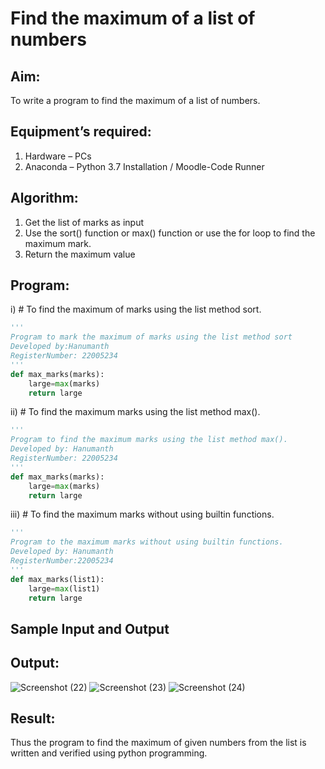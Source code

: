# Find the maximum of a list of numbers
## Aim:
To write a program to find the maximum of a list of numbers.
## Equipment’s required:
1.	Hardware – PCs
2.	Anaconda – Python 3.7 Installation / Moodle-Code Runner
## Algorithm:
1.	Get the list of marks as input
2.	Use the sort() function or max() function or use the for loop to find the maximum mark.
3.	Return the maximum value
## Program:

i)	# To find the maximum of marks using the list method sort.
```Python
''' 
Program to mark the maximum of marks using the list method sort
Developed by:Hanumanth  
RegisterNumber: 22005234
'''
def max_marks(marks):
    large=max(marks)
    return large
```

ii)	# To find the maximum marks using the list method max().
```Python
''' 
Program to find the maximum marks using the list method max().
Developed by: Hanumanth
RegisterNumber: 22005234
'''
def max_marks(marks):
    large=max(marks)
    return large
```

iii) # To find the maximum marks without using builtin functions.
```Python
''' 
Program to the maximum marks without using builtin functions.
Developed by: Hanumanth
RegisterNumber:22005234 
'''
def max_marks(list1):
    large=max(list1)
    return large
```
## Sample Input and Output

## Output:
![Screenshot (22)](https://user-images.githubusercontent.com/121033192/214819816-74f19fdb-29df-482a-b6d5-18fd0895251e.png)
![Screenshot (23)](https://user-images.githubusercontent.com/121033192/214820021-0e45c788-1559-497a-8f6f-a7d8728f1601.png)
![Screenshot (24)](https://user-images.githubusercontent.com/121033192/214820197-5c711e5b-e514-4e5c-a37d-63a06c0af55c.png)

## Result:
Thus the program to find the maximum of given numbers from the list is written and verified using python programming.
